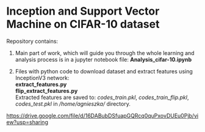 # Inception and Support Vector Machine on CIFAR-10 dataset




Repository contains:

1. Main part of work, which will guide you through the whole learning and analysis process is in a jupyter notebook file:   **Analysis_cifar-10.ipynb**  
   
2. Files with python code to download dataset and extract features using InceptionV3 network:   
**extract_features.py**  
**flip_extract_features.py**  
Extracted features are saved to: *codes_train.pkl*, *codes_train_flip.pkl*, *codes_test.pkl* in */home/agnieszka/* directory.

    
https://drive.google.com/file/d/16DABubDSfuapGQRcq0quPxovDUEu0Pjb/view?usp=sharing